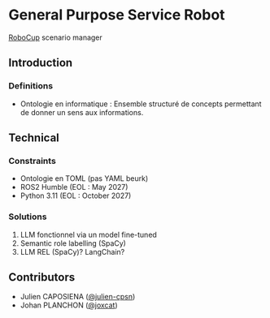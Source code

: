 # General Purpose Service Robot

[RoboCup](https://robocup.org/) scenario manager

## Introduction


### Definitions

- Ontologie en informatique : Ensemble structuré de concepts permettant de donner un sens aux informations.


## Technical

### Constraints

- Ontologie en TOML (pas YAML beurk)
- ROS2 Humble (EOL : May 2027)
- Python 3.11 (EOL : October 2027)

### Solutions

1. LLM fonctionnel via un model fine-tuned
2. Semantic role labelling (SpaCy)
3. LLM REL (SpaCy)? LangChain?

## Contributors

- Julien CAPOSIENA ([@julien-cpsn](https://github.com/Julien-cpsn))
- Johan PLANCHON ([@joxcat](https://github.com/joxcat))